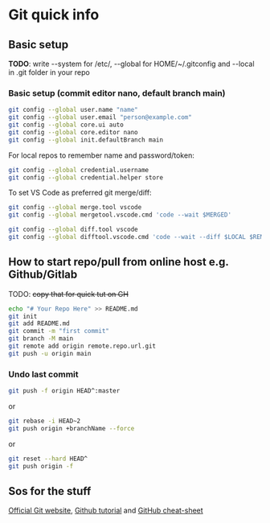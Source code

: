 # Git quick info

## Basic setup

**TODO**: write
--system for /etc/, --global for HOME/~/.gitconfig and
--local in .git folder in your repo

### Basic setup (commit editor nano, default branch main)

```bash
git config --global user.name "name"
git config --global user.email "person@example.com"
git config --global core.ui auto
git config --global core.editor nano
git config --global init.defaultBranch main
```

For local repos to remember name and password/token:

```bash
git config --global credential.username
git config --global credential.helper store
```

To set VS Code as preferred git merge/diff:

```bash
git config --global merge.tool vscode
git config --global mergetool.vscode.cmd 'code --wait $MERGED'

git config --global diff.tool vscode
git config --global difftool.vscode.cmd 'code --wait --diff $LOCAL $REMOTE'
```

## How to start repo/pull from online host e.g. Github/Gitlab

TODO: ~~copy that for quick tut on GH~~

```bash
echo "# Your Repo Here" >> README.md
git init
git add README.md
git commit -m "first commit"
git branch -M main
git remote add origin remote.repo.url.git
git push -u origin main
```

### Undo last commit

```bash
git push -f origin HEAD^:master
```

or

```bash
git rebase -i HEAD~2
git push origin +branchName --force
```

or

```bash
git reset --hard HEAD^
git push origin -f
```

## Sos for the stuff

[Official Git website](https://git-scm.com/book/en/v2/), [Github tutorial](https://docs.github.com/en/get-started/quickstart) and [GitHub cheat-sheet](https://training.github.com/downloads/github-git-cheat-sheet/)
